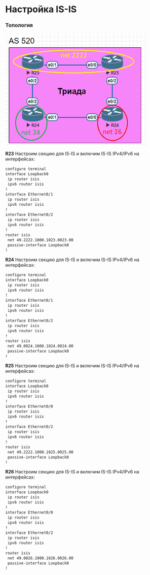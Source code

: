 # Настройка IS-IS

### Топология
![](https://github.com/devops-user/otus/blob/main/homeworks_prof/homework_19/images/isis.png)

**R23**
Настроим секцию для IS-IS и включим IS-IS IPv4/IPv6 на интерфейсах:
```
configure terminal
interface Loopback0
 ip router isis 
 ipv6 router isis 
!
interface Ethernet0/1
 ip router isis 
 ipv6 router isis 
!
interface Ethernet0/2
 ip router isis 
 ipv6 router isis 
!
router isis
 net 49.2222.1000.1023.0023.00
 passive-interface Loopback0
!
```

**R24**
Настроим секцию для IS-IS и включим IS-IS IPv4/IPv6 на интерфейсах:
```
configure terminal
interface Loopback0
 ip router isis 
 ipv6 router isis 
!
interface Ethernet0/1
 ip router isis 
 ipv6 router isis 
!
interface Ethernet0/2
 ip router isis 
 ipv6 router isis 
!
router isis
 net 49.0024.1000.1024.0024.00
 passive-interface Loopback0
!
```

**R25**
Настроим секцию для IS-IS и включим IS-IS IPv4/IPv6 на интерфейсах:
```
configure terminal
interface Loopback0
 ip router isis 
 ipv6 router isis 
!
interface Ethernet0/0
 ip router isis 
 ipv6 router isis 
!
interface Ethernet0/2
 ip router isis 
 ipv6 router isis 
!
router isis
 net 49.2222.1000.1025.0025.00
 passive-interface Loopback0
!
```

**R26**
Настроим секцию для IS-IS и включим IS-IS IPv4/IPv6 на интерфейсах:
```
configure terminal
interface Loopback0
 ip router isis 
 ipv6 router isis 
!
interface Ethernet0/0
 ip router isis 
 ipv6 router isis 
!
interface Ethernet0/2
 ip router isis 
 ipv6 router isis 
!
router isis
 net 49.0026.1000.1026.0026.00
 passive-interface Loopback0
!
```
